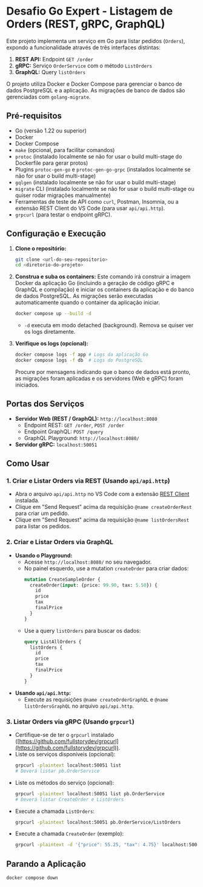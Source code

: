 # Desafio Go Expert - Listagem de Orders (REST, gRPC, GraphQL)

Este projeto implementa um serviço em Go para listar pedidos (`Orders`), expondo a funcionalidade através de três interfaces distintas:

1.  **REST API:** Endpoint `GET /order`
2.  **gRPC:** Serviço `OrderService` com o método `ListOrders`
3.  **GraphQL:** Query `listOrders`

O projeto utiliza Docker e Docker Compose para gerenciar o banco de dados PostgreSQL e a aplicação. As migrações de banco de dados são gerenciadas com `golang-migrate`.

## Pré-requisitos

*   Go (versão 1.22 ou superior)
*   Docker
*   Docker Compose
*   `make` (opcional, para facilitar comandos)
*   `protoc` (instalado localmente se não for usar o build multi-stage do Dockerfile para gerar protos)
*   Plugins `protoc-gen-go` e `protoc-gen-go-grpc` (instalados localmente se não for usar o build multi-stage)
*   `gqlgen` (instalado localmente se não for usar o build multi-stage)
*   `migrate` CLI (instalado localmente se não for usar o build multi-stage ou quiser rodar migrações manualmente)
*   Ferramentas de teste de API como `curl`, Postman, Insomnia, ou a extensão REST Client do VS Code (para usar `api/api.http`).
*   `grpcurl` (para testar o endpoint gRPC).

## Configuração e Execução

1.  **Clone o repositório:**
    ```bash
    git clone <url-do-seu-repositorio>
    cd <diretorio-do-projeto>
    ```

2.  **Construa e suba os containers:**
    Este comando irá construir a imagem Docker da aplicação Go (incluindo a geração de código gRPC e GraphQL e compilação) e iniciar os containers da aplicação e do banco de dados PostgreSQL. As migrações serão executadas automaticamente quando o container da aplicação iniciar.
    ```bash
    docker compose up --build -d
    ```
    *   `-d` executa em modo detached (background). Remova se quiser ver os logs diretamente.

3.  **Verifique os logs (opcional):**
    ```bash
    docker compose logs -f app # Logs da aplicação Go
    docker compose logs -f db  # Logs do PostgreSQL
    ```
    Procure por mensagens indicando que o banco de dados está pronto, as migrações foram aplicadas e os servidores (Web e gRPC) foram iniciados.

## Portas dos Serviços

*   **Servidor Web (REST / GraphQL):** `http://localhost:8080`
    *   Endpoint REST: `GET /order`, `POST /order`
    *   Endpoint GraphQL: `POST /query`
    *   GraphQL Playground: `http://localhost:8080/`
*   **Servidor gRPC:** `localhost:50051`

## Como Usar

### 1. Criar e Listar Orders via REST (Usando `api/api.http`)

*   Abra o arquivo `api/api.http` no VS Code com a extensão [REST Client](https://marketplace.visualstudio.com/items?itemName=humao.rest-client) instalada.
*   Clique em "Send Request" acima da requisição `@name createOrderRest` para criar um pedido.
*   Clique em "Send Request" acima da requisição `@name listOrdersRest` para listar os pedidos.

### 2. Criar e Listar Orders via GraphQL

*   **Usando o Playground:**
    *   Acesse `http://localhost:8080/` no seu navegador.
    *   No painel esquerdo, use a mutation `createOrder` para criar dados:
        ```graphql
        mutation CreateSampleOrder {
          createOrder(input: {price: 99.90, tax: 5.50}) {
            id
            price
            tax
            finalPrice
          }
        }
        ```
    *   Use a query `listOrders` para buscar os dados:
        ```graphql
        query ListAllOrders {
          listOrders {
            id
            price
            tax
            finalPrice
          }
        }
        ```
*   **Usando `api/api.http`:**
    *   Execute as requisições `@name createOrderGraphQL` e `@name listOrdersGraphQL` no arquivo `api/api.http`.

### 3. Listar Orders via gRPC (Usando `grpcurl`)

*   Certifique-se de ter o `grpcurl` instalado ([https://github.com/fullstorydev/grpcurl](https://github.com/fullstorydev/grpcurl)).
*   Liste os serviços disponíveis (opcional):
    ```bash
    grpcurl -plaintext localhost:50051 list
    # Deverá listar pb.OrderService
    ```
*   Liste os métodos do serviço (opcional):
    ```bash
    grpcurl -plaintext localhost:50051 list pb.OrderService
    # Deverá listar CreateOrder e ListOrders
    ```
*   Execute a chamada `ListOrders`:
    ```bash
    grpcurl -plaintext localhost:50051 pb.OrderService/ListOrders
    ```
*   Execute a chamada `CreateOrder` (exemplo):
    ```bash
    grpcurl -plaintext -d '{"price": 55.25, "tax": 4.75}' localhost:50051 pb.OrderService/CreateOrder
    ```

## Parando a Aplicação

```bash
docker compose down
